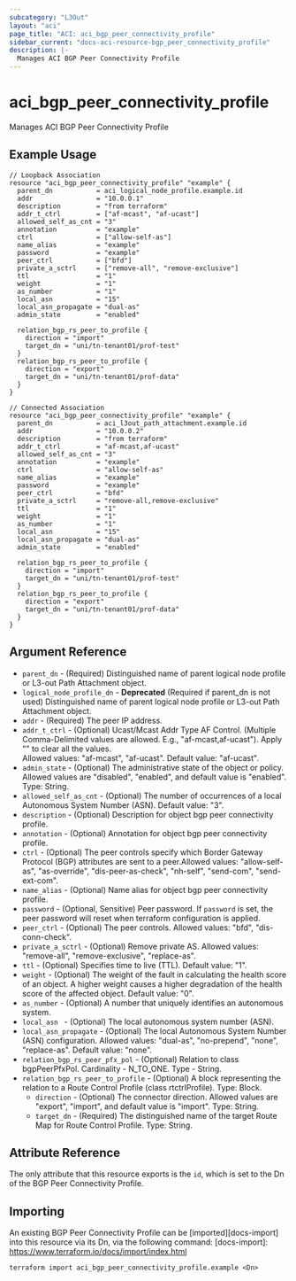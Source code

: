 ```yaml
---
subcategory: "L3Out"
layout: "aci"
page_title: "ACI: aci_bgp_peer_connectivity_profile"
sidebar_current: "docs-aci-resource-bgp_peer_connectivity_profile"
description: |-
  Manages ACI BGP Peer Connectivity Profile
---
```


# aci_bgp_peer_connectivity_profile

Manages ACI BGP Peer Connectivity Profile

## Example Usage

```hcl
// Loopback Association
resource "aci_bgp_peer_connectivity_profile" "example" {
  parent_dn           = aci_logical_node_profile.example.id
  addr                = "10.0.0.1"
  description         = "from terraform"
  addr_t_ctrl         = ["af-mcast", "af-ucast"]
  allowed_self_as_cnt = "3"
  annotation          = "example"
  ctrl                = ["allow-self-as"]
  name_alias          = "example"
  password            = "example"
  peer_ctrl           = ["bfd"]
  private_a_sctrl     = ["remove-all", "remove-exclusive"]
  ttl                 = "1"
  weight              = "1"
  as_number           = "1"
  local_asn           = "15"
  local_asn_propagate = "dual-as"
  admin_state         = "enabled"

  relation_bgp_rs_peer_to_profile {
    direction = "import"
    target_dn = "uni/tn-tenant01/prof-test"
  }
  relation_bgp_rs_peer_to_profile {
    direction = "export"
    target_dn = "uni/tn-tenant01/prof-data"
  }
}

// Connected Association
resource "aci_bgp_peer_connectivity_profile" "example" {
  parent_dn           = aci_l3out_path_attachment.example.id
  addr                = "10.0.0.2"
  description         = "from terraform"
  addr_t_ctrl         = "af-mcast,af-ucast"
  allowed_self_as_cnt = "3"
  annotation          = "example"
  ctrl                = "allow-self-as"
  name_alias          = "example"
  password            = "example"
  peer_ctrl           = "bfd"
  private_a_sctrl     = "remove-all,remove-exclusive"
  ttl                 = "1"
  weight              = "1"
  as_number           = "1"
  local_asn           = "15"
  local_asn_propagate = "dual-as"
  admin_state         = "enabled"

  relation_bgp_rs_peer_to_profile {
    direction = "import"
    target_dn = "uni/tn-tenant01/prof-test"
  }
  relation_bgp_rs_peer_to_profile {
    direction = "export"
    target_dn = "uni/tn-tenant01/prof-data"
  }
}
```

## Argument Reference

- `parent_dn` - (Required) Distinguished name of parent logical node profile or L3-out Path Attachment object.
- `logical_node_profile_dn` - **Deprecated** (Required if parent_dn is not used) Distinguished name of parent logical node profile or L3-out Path Attachment object.
- `addr` - (Required) The peer IP address.
- `addr_t_ctrl` - (Optional) Ucast/Mcast Addr Type AF Control. (Multiple Comma-Delimited values are allowed. E.g., "af-mcast,af-ucast"). Apply "" to clear all the values.  
  Allowed values: "af-mcast", "af-ucast". Default value: "af-ucast".
- `admin_state` - (Optional) The administrative state of the object or policy. Allowed values are "disabled", "enabled", and default value is "enabled". Type: String.
- `allowed_self_as_cnt` - (Optional) The number of occurrences of a local Autonomous System Number (ASN). Default value: "3".
- `description` - (Optional) Description for object bgp peer connectivity profile.
- `annotation` - (Optional) Annotation for object bgp peer connectivity profile.
- `ctrl` - (Optional) The peer controls specify which Border Gateway Protocol (BGP) attributes are sent to a peer.Allowed values: "allow-self-as", "as-override", "dis-peer-as-check", "nh-self", "send-com", "send-ext-com".
- `name_alias` - (Optional) Name alias for object bgp peer connectivity profile.
- `password` - (Optional, Sensitive) Peer password. If `password` is set, the peer password will reset when terraform configuration is applied.
- `peer_ctrl` - (Optional) The peer controls. Allowed values: "bfd", "dis-conn-check". 
- `private_a_sctrl` - (Optional) Remove private AS. Allowed values: "remove-all", "remove-exclusive", "replace-as".
- `ttl` - (Optional) Specifies time to live (TTL). Default value: "1".
- `weight` - (Optional) The weight of the fault in calculating the health score of an object. A higher weight causes a higher degradation of the health score of the affected object. Default value: "0".
- `as_number` - (Optional) A number that uniquely identifies an autonomous system.
- `local_asn ` - (Optional) The local autonomous system number (ASN).
- `local_asn_propagate` - (Optional) The local Autonomous System Number (ASN) configuration.
  Allowed values: "dual-as", "no-prepend", "none", "replace-as". Default value: "none".
- `relation_bgp_rs_peer_pfx_pol` - (Optional) Relation to class bgpPeerPfxPol. Cardinality - N_TO_ONE. Type - String.
- `relation_bgp_rs_peer_to_profile` - (Optional) A block representing the relation to a Route Control Profile (class rtctrlProfile). Type: Block.
  * `direction` - (Optional) The connector direction. Allowed values are "export", "import", and default value is "import". Type: String.
  * `target_dn` - (Required) The distinguished name of the target Route Map for Route Control Profile. Type: String.

## Attribute Reference

The only attribute that this resource exports is the `id`, which is set to the
Dn of the BGP Peer Connectivity Profile.

## Importing

An existing BGP Peer Connectivity Profile can be [imported][docs-import] into this resource via its Dn, via the following command:
[docs-import]: https://www.terraform.io/docs/import/index.html

```
terraform import aci_bgp_peer_connectivity_profile.example <Dn>
```

